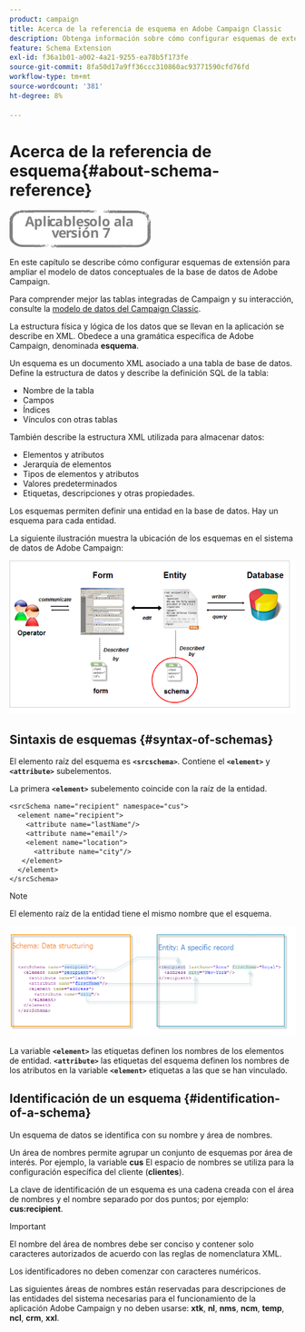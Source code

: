 ```yaml
---
product: campaign
title: Acerca de la referencia de esquema en Adobe Campaign Classic
description: Obtenga información sobre cómo configurar esquemas de extensión para ampliar el modelo de datos conceptuales de la base de datos de Adobe Campaign Classic
feature: Schema Extension
exl-id: f36a1b01-a002-4a21-9255-ea78b5f173fe
source-git-commit: 8fa50d17a9ff36ccc310860ac93771590cfd76fd
workflow-type: tm+mt
source-wordcount: '381'
ht-degree: 8%

---
```


# Acerca de la referencia de esquema{#about-schema-reference}

![](../../assets/v7-only.svg)

En este capítulo se describe cómo configurar esquemas de extensión para ampliar el modelo de datos conceptuales de la base de datos de Adobe Campaign.

Para comprender mejor las tablas integradas de Campaign y su interacción, consulte la [modelo de datos del Campaign Classic](https://experienceleague.adobe.com/docs/campaign-classic/using/configuring-campaign-classic/data-model/about-data-model.html?lang=es).

La estructura física y lógica de los datos que se llevan en la aplicación se describe en XML. Obedece a una gramática específica de Adobe Campaign, denominada **esquema**.

Un esquema es un documento XML asociado a una tabla de base de datos. Define la estructura de datos y describe la definición SQL de la tabla:

* Nombre de la tabla
* Campos
* Índices
* Vínculos con otras tablas

También describe la estructura XML utilizada para almacenar datos:

* Elementos y atributos
* Jerarquía de elementos
* Tipos de elementos y atributos
* Valores predeterminados
* Etiquetas, descripciones y otras propiedades.

Los esquemas permiten definir una entidad en la base de datos. Hay un esquema para cada entidad.

La siguiente ilustración muestra la ubicación de los esquemas en el sistema de datos de Adobe Campaign:

![](assets/reference_schema_intro.png)

## Sintaxis de esquemas {#syntax-of-schemas}

El elemento raíz del esquema es **`<srcschema>`**. Contiene el **`<element>`** y **`<attribute>`** subelementos.

La primera **`<element>`** subelemento coincide con la raíz de la entidad.

```
<srcSchema name="recipient" namespace="cus">
  <element name="recipient">  
    <attribute name="lastName"/>
    <attribute name="email"/>
    <element name="location">
      <attribute name="city"/>
   </element>
  </element>
</srcSchema>
```

>[!NOTE]
>
>El elemento raíz de la entidad tiene el mismo nombre que el esquema.

![](assets/s_ncs_configuration_schema_and_entity.png)

La variable **`<element>`** las etiquetas definen los nombres de los elementos de entidad. **`<attribute>`** las etiquetas del esquema definen los nombres de los atributos en la variable **`<element>`** etiquetas a las que se han vinculado.

## Identificación de un esquema {#identification-of-a-schema}

Un esquema de datos se identifica con su nombre y área de nombres.

Un área de nombres permite agrupar un conjunto de esquemas por área de interés. Por ejemplo, la variable **cus** El espacio de nombres se utiliza para la configuración específica del cliente (**clientes**).

La clave de identificación de un esquema es una cadena creada con el área de nombres y el nombre separado por dos puntos; por ejemplo: **cus:recipient**.

>[!IMPORTANT]
>
>El nombre del área de nombres debe ser conciso y contener solo caracteres autorizados de acuerdo con las reglas de nomenclatura XML.
>
>Los identificadores no deben comenzar con caracteres numéricos.
>
>Las siguientes áreas de nombres están reservadas para descripciones de las entidades del sistema necesarias para el funcionamiento de la aplicación Adobe Campaign y no deben usarse: **xtk**, **nl**, **nms**, **ncm**, **temp**, **ncl**, **crm**, **xxl**.


